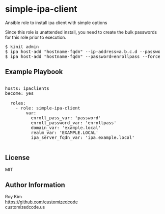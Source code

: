 simple-ipa-client
=========

Ansible role to install ipa client with simple options  

Since this role is unattended install, you need to create the bulk passwords
for this role prior to execution.

<pre>
$ kinit admin
$ ipa host-add "hostname-fqdn" --ip-address=a.b.c.d --password=enrollpass --force # if host/dns ip address is not setup.
$ ipa host-add "hostname-fqdn" --password=enrollpass --force # if host/dns ip address is setup in ipa
</pre>

Example Playbook
----------------
<pre>

hosts: ipaclients  
become: yes  

  roles:  
    - role: simple-ipa-client  
        var:  
          enroll_pass_var: 'password'  
          enroll_password_var: 'enrollpass'
          domain_var: 'example.local'
          realm_var: 'EXAMPLE.LOCAL'
          ipa_server_fqdn_var: 'ipa.example.local'

</pre>  

License
-------

MIT

Author Information
------------------
Roy Kim  
https://github.com/customizedcode  
customizedcode.us  
